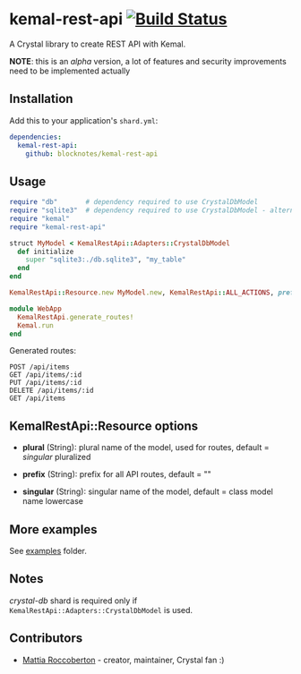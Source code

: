 # kemal-rest-api [![Build Status](https://travis-ci.org/blocknotes/kemal-rest-api.svg?branch=master)](https://travis-ci.org/blocknotes/kemal-rest-api)

A Crystal library to create REST API with Kemal.

**NOTE**: this is an *alpha* version, a lot of features and security improvements need to be implemented actually

## Installation

Add this to your application's `shard.yml`:

```yaml
dependencies:
  kemal-rest-api:
    github: blocknotes/kemal-rest-api
```

## Usage

```ruby
require "db"       # dependency required to use CrystalDbModel
require "sqlite3"  # dependency required to use CrystalDbModel - alternatives: crystal-mysql, crystal-pg
require "kemal"
require "kemal-rest-api"

struct MyModel < KemalRestApi::Adapters::CrystalDbModel
  def initialize
    super "sqlite3:./db.sqlite3", "my_table"
  end
end

KemalRestApi::Resource.new MyModel.new, KemalRestApi::ALL_ACTIONS, prefix: "api", singular: "item"

module WebApp
  KemalRestApi.generate_routes!
  Kemal.run
end
```

Generated routes:

```
POST /api/items
GET /api/items/:id
PUT /api/items/:id
DELETE /api/items/:id
GET /api/items
```

## KemalRestApi::Resource options

- **plural** (String): plural name of the model, used for routes, default = *singular* pluralized

- **prefix** (String): prefix for all API routes, default = ""

- **singular** (String): singular name of the model, default = class model name lowercase

## More examples

See [examples](https://github.com/blocknotes/kemal-rest-api/tree/master/examples) folder.

## Notes

*crystal-db* shard is required only if `KemalRestApi::Adapters::CrystalDbModel` is used.

## Contributors

- [Mattia Roccoberton](http://blocknot.es) - creator, maintainer, Crystal fan :)

